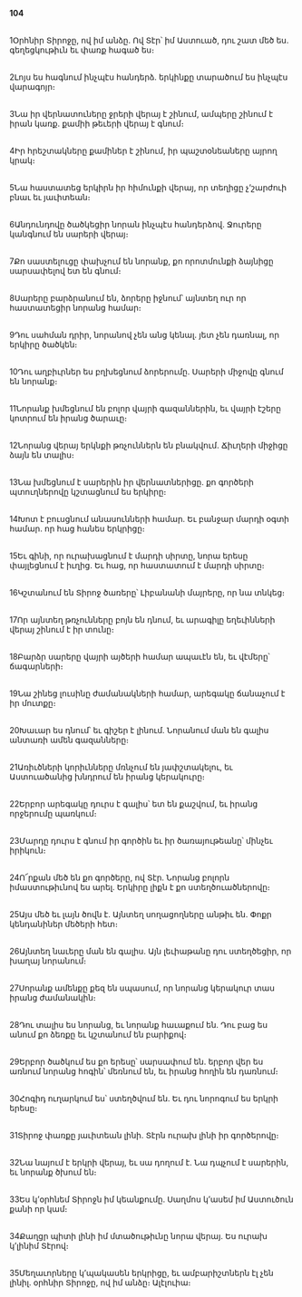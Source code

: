 **104**

\
1Օրհնիր Տիրոջը, ով իմ անձը. Ով Տէր՝ իմ Աստուած, դու շատ մեծ ես. գեղեցկութիւն եւ փառք հագած ես։

\
2Լոյս ես հագնում ինչպէս հանդերձ. երկինքը տարածում ես ինչպէս վարագոյր։

\
3Նա իր վերնատուները ջրերի վերայ է շինում, ամպերը շինում է իրան կառք. քամիի թեւերի վերայ է գնում։

\
4Իր հրեշտակները քամիներ է շինում, իր պաշտօնեաները այրող կրակ։

\
5Նա հաստատեց երկիրն իր հիմունքի վերայ, որ տեղիցը չ’շարժուի բնաւ եւ յաւիտեան։

\
6Անդունդովը ծածկեցիր նորան ինչպէս հանդերձով. Ջուրերը կանգնում են սարերի վերայ։

\
7Քո սաստելուցը փախչում են նորանք, քո որոտմունքի ձայնիցը սարսափելով ետ են գնում։

\
8Սարերը բարձրանում են, ձորերը իջնում՝ այնտեղ ուր որ հաստատեցիր նորանց համար։

\
9Դու սահման դրիր, նորանով չեն անց կենալ. յետ չեն դառնալ, որ երկիրը ծածկեն։

\
10Դու աղբիւրներ ես բղխեցնում ձորերումը. Սարերի միջովը գնում են նորանք։

\
11Նորանք խմեցնում են բոլոր վայրի գազաններին, եւ վայրի էշերը կոտրում են իրանց ծարաւը։

\
12Նորանց վերայ երկնքի թռչուններն են բնակվում. Ճիւղերի միջիցը ձայն են տալիս։

\
13Նա խմեցնում է սարերին իր վերնատներիցը. քո գործերի պտուղներովը կշտացնում ես երկիրը։

\
14Խոտ է բուսցնում անասունների համար. Եւ բանջար մարդի օգտի համար. որ հաց հանես երկրիցը։

\
15Եւ գինի, որ ուրախացնում է մարդի սիրտը, նորա երեսը փայլեցնում է իւղից. Եւ հաց, որ հաստատում է մարդի սիրտը։

\
16Կշտանում են Տիրոջ ծառերը՝ Լիբանանի մայրերը, որ նա տնկեց։

\
17Որ այնտեղ թռչունները բոյն են դնում, եւ արագիլը եղեւինների վերայ շինում է իր տունը։

\
18Բարձր սարերը վայրի այծերի համար ապաւէն են, եւ վէմերը՝ ճագարների։

\
19Նա շինեց լուսինը ժամանակների համար, արեգակը ճանաչում է իր մուտքը։

\
20Խաւար ես դնում՝ եւ գիշեր է լինում. Նորանում ման են գալիս անտառի ամեն գազանները։

\
21Առիւծների կորիւնները մռնչում են յափշտակելու, եւ Աստուածանից խնդրում են իրանց կերակուրը։

\
22Երբոր արեգակը դուրս է գալիս՝ ետ են քաշվում, եւ իրանց որջերումը պառկում։

\
23Մարդը դուրս է գնում իր գործին եւ իր ծառայութեանը՝ մինչեւ իրիկուն։

\
24Ո՜րքան մեծ են քո գործերը, ով Տէր. Նորանց բոլորն իմաստութիւնով ես արել. Երկիրը լիքն է քո ստեղծուածներովը։

\
25Այս մեծ եւ լայն ծովն է. Այնտեղ սողացողները անթիւ են. Փոքր կենդանիներ մեծերի հետ։

\
26Այնտեղ նաւերը ման են գալիս. Այն լեւիաթանը դու ստեղծեցիր, որ խաղայ նորանում։

\
27Սորանք ամենքը քեզ են սպասում, որ նորանց կերակուր տաս իրանց ժամանակին։

\
28Դու տալիս ես նորանց, եւ նորանք հաւաքում են. Դու բաց ես անում քո ձեռքը եւ կշտանում են բարիքով։

\
29Երբոր ծածկում ես քո երեսը՝ սարսափում են. երբոր վեր ես առնում նորանց հոգին՝ մեռնում են, եւ իրանց հողին են դառնում։

\
30Հոգիդ ուղարկում ես՝ ստեղծվում են. Եւ դու նորոգում ես երկրի երեսը։

\
31Տիրոջ փառքը յաւիտեան լինի. Տէրն ուրախ լինի իր գործերովը։

\
32Նա նայում է երկրի վերայ, եւ սա դողում է. Նա դպչում է սարերին, եւ նորանք ծխում են։

\
33Ես կ’օրհնեմ Տիրոջն իմ կեանքումը. Սաղմոս կ’ասեմ իմ Աստուծուն քանի որ կամ։

\
34Քաղցր պիտի լինի իմ մտածութիւնը նորա վերայ. Ես ուրախ կ’լինիմ Տէրով։

\
35Մեղաւորները կ’պակասեն երկրիցը, եւ ամբարիշտներն էլ չեն լինիլ. օրհնիր Տիրոջը, ով իմ անձը։ Ալէլուիա։

